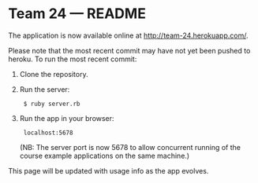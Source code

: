 # Team 24 — README

The application is now available online at <http://team-24.herokuapp.com/>.

Please note that the most recent commit may have not yet been pushed to heroku. To run the most recent commit: 

1. Clone the repository.
2. Run the server:

        $ ruby server.rb
	
3. Run the app in your browser:

        localhost:5678
   
   (NB: The server port is now 5678 to allow concurrent running of the course example applications on the same machine.)
   

This page will be updated with usage info as the app evolves.
